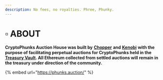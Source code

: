 ```yaml
---
description: No fees, no royalties. Phree, Phunky.
---
```


# ▫ ABOUT

**CryptoPhunks Auction House was built by** [**Chopper**](https://twitter.com/chopper\_\_dad) **and** [**Kenobi**](https://twitter.com/OG\_Kenobi\_Hello) **with the purpose of facilitating perpetual auctions for CryptoPhunks held in the** [**Treasury Vault**](https://etherscan.io/address/0x61f874551c69f0e40c9f55219107b408c989adec)**. All Ethereum collected from settled auctions will remain in the treasury under direction of the community.**

{% embed url="https://phunks.auction/" %}
